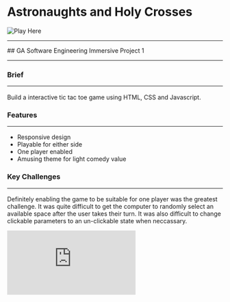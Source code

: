 # Astronaughts and Holy Crosses
![Play Here](https://tomcat-js.github.io/Astronaughts-and-Holy-Crosses/)
 <hr /> 
## GA Software Engineering Immersive Project 1<hr /> 

### Brief <hr />
Build a interactive tic tac toe game using HTML, CSS and Javascript.

### Features <hr />
- Responsive design
- Playable for either side
- One player enabled 
- Amusing theme for light comedy value

### Key Challenges <hr />
Definitely enabling the game to be suitable for one player was the greatest challenge. It was quite difficult to get the computer to randomly select an available space after the user takes their turn. It was also difficult to change clickable parameters to an un-clickable state when neccassary. 

![Flowchart](https://github.com/Tomcat-js/Astronaughts-and-Holy-Crosses/blob/master/Astronauts%20andHoly%20Crosses%20Flow%20Diagram.pdf)

